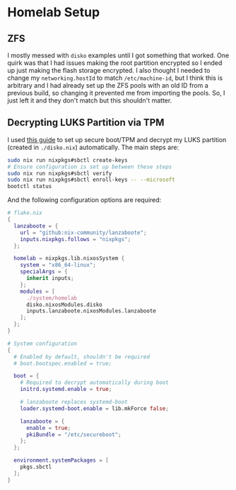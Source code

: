 # Homelab Setup

## ZFS

I mostly messed with `disko` examples until I got something that worked. One
quirk was that I had issues making the root partition encrypted so I ended up
just making the flash storage encrypted. I also thought I needed to change my
`networking.hostId` to match `/etc/machine-id`, but I think this is arbitrary
and I had already set up the ZFS pools with an old ID from a previous build, so
changing it prevented me from importing the pools. So, I just left it and they
don't match but this shouldn't matter.

## Decrypting LUKS Partition via TPM

I used [this guide](https://jnsgr.uk/2024/04/nixos-secure-boot-tpm-fde/) to set
up secure boot/TPM and decrypt my LUKS partition (created in `./disko.nix`)
automatically. The main steps are:

```bash
sudo nix run nixpkgs#sbctl create-keys
# Ensure configuration is set up between these steps
sudo nix run nixpkgs#sbctl verify
sudo nix run nixpkgs#sbctl enroll-keys -- --microsoft
bootctl status
```

And the following configuration options are required:

```nix
# flake.nix
{
  lanzaboote = {
    url = "github:nix-community/lanzaboote";
    inputs.nixpkgs.follows = "nixpkgs";
  };

  homelab = nixpkgs.lib.nixosSystem {
    system = "x86_64-linux";
    specialArgs = {
      inherit inputs;
    };
    modules = [
      ./system/homelab
      disko.nixosModules.disko
      inputs.lanzaboote.nixosModules.lanzaboote
    ];
  };
}

# System configuration
{
  # Enabled by default, shouldn't be required
  # boot.bootspec.enabled = true;

  boot = {
    # Required to decrypt automatically during boot
    initrd.systemd.enable = true;

    # lanzaboote replaces systemd-boot
    loader.systemd-boot.enable = lib.mkForce false;

    lanzaboote = {
      enable = true;
      pkiBundle = "/etc/secureboot";
    };
  };

  environment.systemPackages = [
    pkgs.sbctl
  ];
}
```
